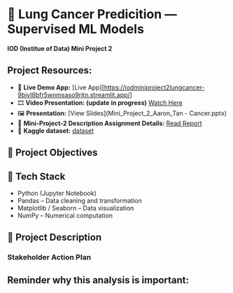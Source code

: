 # 💊 Lung Cancer Predicition — Supervised ML Models
**IOD (Institue of Data) Mini Project 2** 

## Project Resources:
- 🚀 **Live Demo App:** [Live App][https://iodminiproject2lungcancer-9biyl8bfr5wnmsaso9rjtn.streamlit.app/]
- 🎞️ **Video Presentation: (update in progress)** [Watch Here](video_presentation.mp4)
- 🖼️ **Presentation:** [View Slides](Mini_Project_2_Aaron_Tan - Cancer.pptx)
- 📄 **Mini-Project-2 Description Assignment Details:** [Read Report](Mini_project-2_outline.docx)
- 💾 **Kaggle dataset:** [dataset](https://www.kaggle.com/datasets/jillanisofttech/lung-cancer-detection/data)

## 🧭 Project Objectives



## 🧠 Tech Stack
- Python (Jupyter Notebook)
- Pandas – Data cleaning and transformation
- Matplotlib / Seaborn – Data visualization
- NumPy – Numerical computation

## 🧩 Project Description




### Stakeholder Action Plan

**Reminder why this analysis is important:**
-